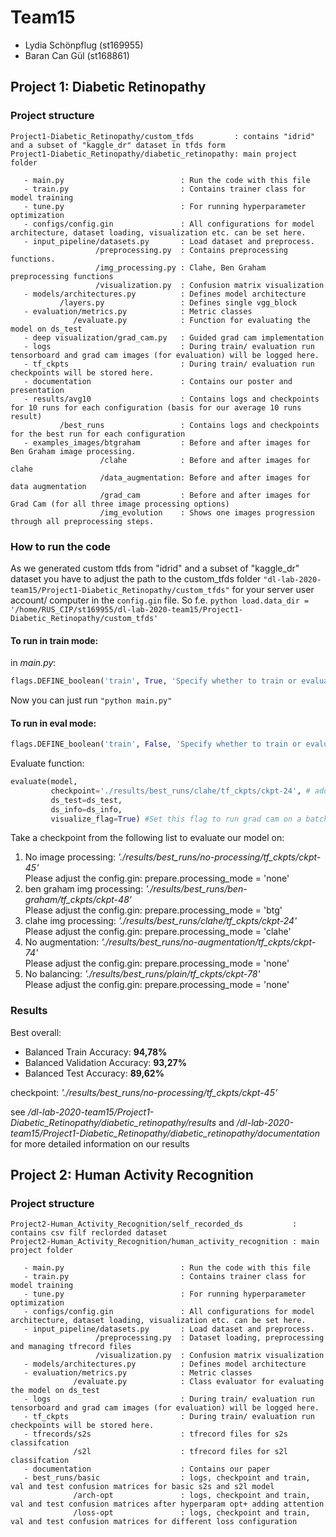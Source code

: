 # Team15
- Lydia Schönpflug (st169955)
- Baran Can Gül (st168861)

## Project 1: Diabetic Retinopathy
### Project structure
```
Project1-Diabetic_Retinopathy/custom_tfds         : contains "idrid" and a subset of "kaggle_dr" dataset in tfds form
Project1-Diabetic_Retinopathy/diabetic_retinopathy: main project folder

   - main.py                          : Run the code with this file
   - train.py                         : Contains trainer class for model training
   - tune.py                          : For running hyperparameter optimization
   - configs/config.gin               : All configurations for model architecture, dataset loading, visualization etc. can be set here.
   - input_pipeline/datasets.py       : Load dataset and preprocess.
                   /preprocessing.py  : Contains preprocessing functions.
                   /img_processing.py : Clahe, Ben Graham preprocessing functions
                   /visualization.py  : Confusion matrix visualization
   - models/architectures.py          : Defines model architecture
           /layers.py                 : Defines single vgg_block
   - evaluation/metrics.py            : Metric classes
              /evaluate.py            : Function for evaluating the model on ds_test
   - deep visualization/grad_cam.py   : Guided grad cam implementation
   - logs                             : During train/ evaluation run tensorboard and grad cam images (for evaluation) will be logged here.
   - tf_ckpts                         : During train/ evaluation run checkpoints will be stored here.
   - documentation                    : Contains our poster and presentation
   - results/avg10                    : Contains logs and checkpoints for 10 runs for each configuration (basis for our average 10 runs result)
           /best_runs                 : Contains logs and checkpoints for the best run for each configuration
   - examples_images/btgraham         : Before and after images for Ben Graham image processing.
                    /clahe            : Before and after images for clahe
                    /data_augmentation: Before and after images for data augmentation
                    /grad_cam         : Before and after images for Grad Cam (for all three image processing options)
                    /img_evolution    : Shows one images progression through all preprocessing steps.
```

### How to run the code
As we generated custom tfds from "idrid" and a subset of "kaggle_dr" dataset you have to adjust the path to the custom_tfds folder
`"dl-lab-2020-team15/Project1-Diabetic_Retinopathy/custom_tfds"` for your server user account/ computer in the `config.gin` file.
So f.e. ```python load.data_dir = '/home/RUS_CIP/st169955/dl-lab-2020-team15/Project1-Diabetic_Retinopathy/custom_tfds' ```

#### To run in train mode:
in *main.py*:
```python 
flags.DEFINE_boolean('train', True, 'Specify whether to train or evaluate a model.') 
```

Now you can just run `"python main.py"`

#### To run in eval mode:
```python 
flags.DEFINE_boolean('train', False, 'Specify whether to train or evaluate a model.') 
```

Evaluate function:
```python
evaluate(model,
         checkpoint='./results/best_runs/clahe/tf_ckpts/ckpt-24', # add the wanted checkpoint path here (see below)
         ds_test=ds_test,
         ds_info=ds_info,
         visualize_flag=True) #Set this flag to run grad cam on a batch of images (logged to ./logs/eval/-timestamp-/grad_cam)
```

Take a checkpoint from the following list to evaluate our model on:
1. No image processing:       *'./results/best_runs/no-processing/tf_ckpts/ckpt-45'* <br />
   Please adjust the config.gin: prepare.processing_mode = 'none'
2. ben graham img processing: *'./results/best_runs/ben-graham/tf_ckpts/ckpt-48'* <br />
   Please adjust the config.gin: prepare.processing_mode = 'btg' 
3. clahe img processing:      *'./results/best_runs/clahe/tf_ckpts/ckpt-24'* <br />
   Please adjust the config.gin: prepare.processing_mode = 'clahe'
4. No augmentation:           *'./results/best_runs/no-augmentation/tf_ckpts/ckpt-74'* <br />
   Please adjust the config.gin: prepare.processing_mode = 'none'
5. No balancing:              *'./results/best_runs/plain/tf_ckpts/ckpt-78'* <br />
   Please adjust the config.gin: prepare.processing_mode = 'none'

### Results
Best overall: 
- Balanced Train Accuracy: **94,78%**
- Balanced Validation Accuracy: **93,27%**
- Balanced Test Accuracy: **89,62%**
 
checkpoint: *'./results/best_runs/no-processing/tf_ckpts/ckpt-45'*

see */dl-lab-2020-team15/Project1-Diabetic_Retinopathy/diabetic_retinopathy/results* and */dl-lab-2020-team15/Project1-Diabetic_Retinopathy/diabetic_retinopathy/documentation* for more detailed information on our results

## Project 2: Human Activity Recognition
### Project structure
```
Project2-Human_Activity_Recognition/self_recorded_ds           : contains csv filf reclorded dataset
Project2-Human_Activity_Recognition/human_activity_recognition : main project folder

   - main.py                          : Run the code with this file
   - train.py                         : Contains trainer class for model training
   - tune.py                          : For running hyperparameter optimization
   - configs/config.gin               : All configurations for model architecture, dataset loading, visualization etc. can be set here.
   - input_pipeline/datasets.py       : Load dataset and preprocess.
                   /preprocessing.py  : Dataset loading, preprocessing and managing tfrecord files
                   /visualization.py  : Confusion matrix visualization
   - models/architectures.py          : Defines model architecture
   - evaluation/metrics.py            : Metric classes
              /evaluate.py            : Class evaluator for evaluating the model on ds_test
   - logs                             : During train/ evaluation run tensorboard and grad cam images (for evaluation) will be logged here.
   - tf_ckpts                         : During train/ evaluation run checkpoints will be stored here.
   - tfrecords/s2s                    : tfrecord files for s2s classifcation
              /s2l                    : tfrecord files for s2l classifcation
   - documentation                    : Contains our paper
   - best_runs/basic                  : logs, checkpoint and train, val and test confusion matrices for basic s2s and s2l model
              /arch-opt               : logs, checkpoint and train, val and test confusion matrices after hyperparam opt+ adding attention
              /loss-opt               : logs, checkpoint and train, val and test confusion matrices for different loss configuration
```

